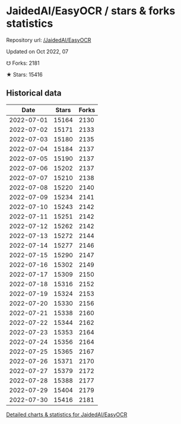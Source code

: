 # JaidedAI/EasyOCR / stars & forks statistics

Repository url: [/JaidedAI/EasyOCR](https://github.com/JaidedAI/EasyOCR)

Updated on Oct 2022, 07

☋ Forks: 2181

★ Stars: 15416

## Historical data
| Date | Stars | Forks |
|------|-------|-------|
| 2022-07-01 | 15164 | 2130 | 
| 2022-07-02 | 15171 | 2133 | 
| 2022-07-03 | 15180 | 2135 | 
| 2022-07-04 | 15184 | 2137 | 
| 2022-07-05 | 15190 | 2137 | 
| 2022-07-06 | 15202 | 2137 | 
| 2022-07-07 | 15210 | 2138 | 
| 2022-07-08 | 15220 | 2140 | 
| 2022-07-09 | 15234 | 2141 | 
| 2022-07-10 | 15243 | 2142 | 
| 2022-07-11 | 15251 | 2142 | 
| 2022-07-12 | 15262 | 2142 | 
| 2022-07-13 | 15272 | 2144 | 
| 2022-07-14 | 15277 | 2146 | 
| 2022-07-15 | 15290 | 2147 | 
| 2022-07-16 | 15302 | 2149 | 
| 2022-07-17 | 15309 | 2150 | 
| 2022-07-18 | 15316 | 2152 | 
| 2022-07-19 | 15324 | 2153 | 
| 2022-07-20 | 15330 | 2156 | 
| 2022-07-21 | 15338 | 2160 | 
| 2022-07-22 | 15344 | 2162 | 
| 2022-07-23 | 15353 | 2164 | 
| 2022-07-24 | 15356 | 2164 | 
| 2022-07-25 | 15365 | 2167 | 
| 2022-07-26 | 15371 | 2170 | 
| 2022-07-27 | 15379 | 2172 | 
| 2022-07-28 | 15388 | 2177 | 
| 2022-07-29 | 15404 | 2179 | 
| 2022-07-30 | 15416 | 2181 | 


[Detailed charts & statistics for JaidedAI/EasyOCR](https://reviewgithub.com/rep/JaidedAI/EasyOCR)

